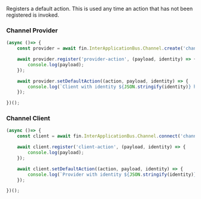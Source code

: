 Registers a default action. This is used any time an action that has not been registered is invoked.

### Channel Provider
```js
(async ()=> {
    const provider = await fin.InterApplicationBus.Channel.create('channelName');

    await provider.register('provider-action', (payload, identity) => {
        console.log(payload);
    });

    await provider.setDefaultAction((action, payload, identity) => {
        console.log(`Client with identity ${JSON.stringify(identity)} has attempted to dispatch unregistered action: ${action}.`);
    });

})();
```

### Channel Client
```js
(async ()=> {
    const client = await fin.InterApplicationBus.Channel.connect('channelName');

    await client.register('client-action', (payload, identity) => {
        console.log(payload);
    });

    await client.setDefaultAction((action, payload, identity) => {
        console.log(`Provider with identity ${JSON.stringify(identity)} has attempted to dispatch unregistered action: ${action}.`);
    });

})();
```
